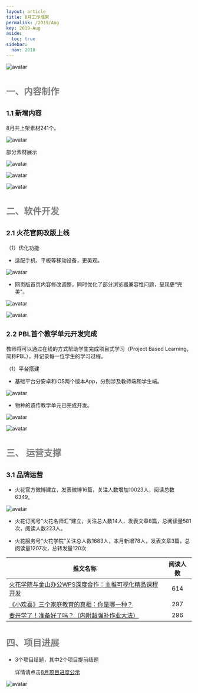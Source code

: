```yaml
---
layout: article
title: 8月工作成果
permalink: /2019/Aug
key: 2019-Aug
aside:
  toc: true
sidebar:
  nav: 2018
---
```


<bro/><bro/>

![avatar](images/20190800.png)

# <font size="5" color="gray">一、内容制作</font>

## <font size="4" >1.1 新增内容</font>

8月共上架素材241个。

![avatar](images/201908010101.png)

部分素材展示

![avatar](images/20190802.png)

![avatar](images/20190803.png)

![avatar](images/20190804.png)

# <font size="5" color="gray">二、软件开发</font>

## <font size="4" >2.1 火花官网改版上线</font>

（1）优化功能

- 适配手机、平板等移动设备，更美观。

![avatar](images/20190805.png)

- 网页版首页内容修改调整，同时优化了部分浏览器兼容性问题，呈现更“完美”。

![avatar](images/20190806.png)

![avatar](images/20190807.png)

## <font size="4" >2.2 PBL首个教学单元开发完成</font>

教师将可以通过在线的方式帮助学生完成项目式学习（Project Based Learning，简称PBL），并记录每一位学生的学习过程。

（1）平台搭建

- 基础平台分安卓和iOS两个版本App，分别涉及教师端和学生端。

![avatar](images/20190808.png)

- 物种的遗传教学单元已完成开发。

![avatar](images/20190809.png)

![avatar](images/20190810.png)

# <font size="5" color="gray">三、	运营支撑</font>

## <font size="4" >3.1 品牌运营</font>

- 火花官方微博建立，发表微博16篇，关注人数增加10023人，阅读总数6349。

![avatar](images/20190929.png)

- 火花订阅号“火花名师汇”建立，关注总人数14人，发表文章8篇，总阅读量581次，阅读人数223人。

- 火花服务号“火花学院”关注总人数1683人，本月新增78人，发表文章3篇，总阅读量1207次，总转发量120次

| 推文名称 |  阅读人数  | 
|-------------|:------:|
[火花学院与金山办公WPS深度合作：主推可视化精品课程开发](https://mp.weixin.qq.com/s/x0p9CsNpwHwNLNZPkr7pBA)|	614|
[《小欢喜》三个家庭教育的真相：你是哪一种？](https://mp.weixin.qq.com/s/3JmBIVlsxNb4NcWDWnCcnA)|	297|
[要开学了！准备好了吗？（内附超强补作业大法）](https://mp.weixin.qq.com/s/IsGzvF3TGWAUnWDpdmm_mg)|	296|

# <font size="5" color="gray">四、项目进展</font>

- 3个项目结题，其中2个项目提前结题
  
  详情请点击[8月项目进度公示](https://xiyue-team.github.io/doc_monthlyreport/project/Aug)
 
![avatar](images/20190920.png)




